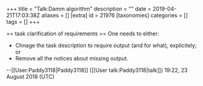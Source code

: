 +++
title = "Talk:Damm algorithm"
description = ""
date = 2019-04-21T17:03:38Z
aliases = []
[extra]
id = 21976
[taxonomies]
categories = []
tags = []
+++

== task clarification of requirements ==
One needs to either:
* Chnage the task description to require output (and for what), explicitely; or
* Remove all the notices about missing output.

--[[User:Paddy3118|Paddy3118]] ([[User talk:Paddy3118|talk]]) 19:22, 23 August 2018 (UTC)
